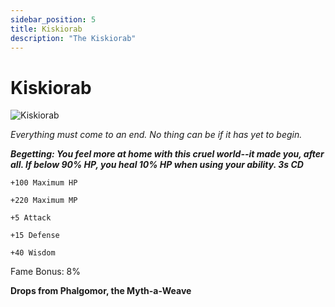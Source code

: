 ```yaml
---
sidebar_position: 5
title: Kiskiorab
description: "The Kiskiorab"
---
```


# Kiskiorab

![Kiskiorab](https://cdn.discordapp.com/attachments/1187552567295758487/1188600273736831096/Kiskiorab.png?ex=659b1d44&is=6588a844&hm=3f1d0890b5bd762f2ece843c051f5125f67cfade98c5230b33d46d1512be9607&)

<i>Everything must come to an end. No thing can be if it has yet to begin.</i>

***Begetting: You feel more at home with this cruel world--it made you, after all. If below 90% HP, you heal 10% HP when using your ability. 3s CD***

    +100 Maximum HP
    
    +220 Maximum MP
    
    +5 Attack
    
    +15 Defense
    
    +40 Wisdom

Fame Bonus: 8%

**Drops from Phalgomor, the Myth-a-Weave**
